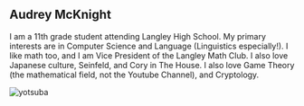 ## Audrey McKnight

I am a 11th grade student attending Langley High School. My primary interests are in Computer Science and Language (Linguistics especially!). I like math too, and I am Vice President of the Langley Math Club. I also love Japanese culture, Seinfeld, and Cory in The House. I also love Game Theory (the mathematical field, not the Youtube Channel), and Cryptology.

![yotsuba](https://audrey-mcknight.github.io/yotsuba.jpg)
